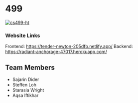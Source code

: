 # 499
[![cs499-ht](https://circleci.com/gh/cs499-ht/499.svg?style=shield&circle-token=479baf20494bfde05285b8bc6c70770ee2f82315)](https://app.circleci.com/pipelines/github/cs499-ht/499)

### Website Links
Frontend: https://tender-newton-205dfb.netlify.app/
Backend: https://radiant-anchorage-47017.herokuapp.com/

## Team Members

- Sajarin Dider
- Steffen Loh
- Starasia Wright
- Aqsa Iftikhar
